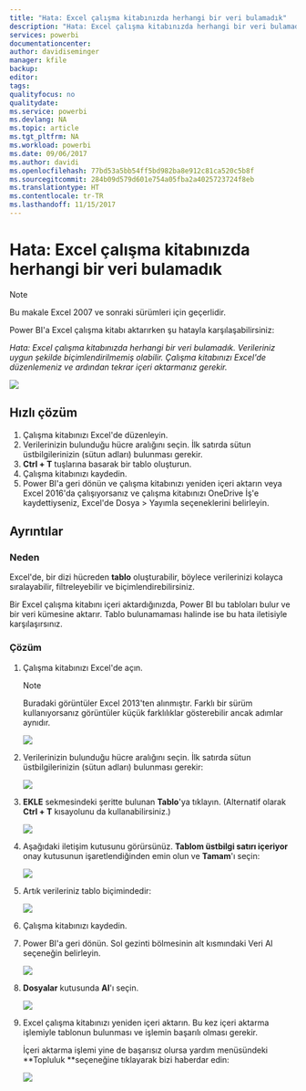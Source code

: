 ```yaml
---
title: "Hata: Excel çalışma kitabınızda herhangi bir veri bulamadık"
description: "Hata: Excel çalışma kitabınızda herhangi bir veri bulamadık"
services: powerbi
documentationcenter: 
author: davidiseminger
manager: kfile
backup: 
editor: 
tags: 
qualityfocus: no
qualitydate: 
ms.service: powerbi
ms.devlang: NA
ms.topic: article
ms.tgt_pltfrm: NA
ms.workload: powerbi
ms.date: 09/06/2017
ms.author: davidi
ms.openlocfilehash: 77bd53a5bb54ff5bd982ba8e912c81ca520c5b8f
ms.sourcegitcommit: 284b09d579d601e754a05fba2a4025723724f8eb
ms.translationtype: HT
ms.contentlocale: tr-TR
ms.lasthandoff: 11/15/2017
---
```

# <a name="error-we-couldnt-find-any-data-in-your-excel-workbook"></a>Hata: Excel çalışma kitabınızda herhangi bir veri bulamadık

>[!NOTE]
>Bu makale Excel 2007 ve sonraki sürümleri için geçerlidir.

Power BI'a Excel çalışma kitabı aktarırken şu hatayla karşılaşabilirsiniz:

*Hata: Excel çalışma kitabınızda herhangi bir veri bulamadık. Verileriniz uygun şekilde biçimlendirilmemiş olabilir. Çalışma kitabınızı Excel'de düzenlemeniz ve ardından tekrar içeri aktarmanız gerekir.*

![](media/service-admin-troubleshoot-excel-workbook-data/pbi_wecouldntfindanydata.png)

## <a name="quick-solution"></a>Hızlı çözüm
1. Çalışma kitabınızı Excel'de düzenleyin.
2. Verilerinizin bulunduğu hücre aralığını seçin. İlk satırda sütun üstbilgilerinizin (sütun adları) bulunması gerekir.
3. **Ctrl + T** tuşlarına basarak bir tablo oluşturun.
4. Çalışma kitabınızı kaydedin.
5. Power BI'a geri dönün ve çalışma kitabınızı yeniden içeri aktarın veya Excel 2016'da çalışıyorsanız ve çalışma kitabınızı OneDrive İş'e kaydettiyseniz, Excel'de Dosya > Yayımla seçeneklerini belirleyin.

## <a name="details"></a>Ayrıntılar
### <a name="cause"></a>Neden
Excel'de, bir dizi hücreden **tablo** oluşturabilir, böylece verilerinizi kolayca sıralayabilir, filtreleyebilir ve biçimlendirebilirsiniz.

Bir Excel çalışma kitabını içeri aktardığınızda, Power BI bu tabloları bulur ve bir veri kümesine aktarır. Tablo bulunamaması halinde ise bu hata iletisiyle karşılaşırsınız.

### <a name="solution"></a>Çözüm
1. Çalışma kitabınızı Excel'de açın. 
    >[!NOTE]
    >Buradaki görüntüler Excel 2013'ten alınmıştır. Farklı bir sürüm kullanıyorsanız görüntüler küçük farklılıklar gösterebilir ancak adımlar aynıdır.
    
    ![](media/service-admin-troubleshoot-excel-workbook-data/pbi_trb_xlwksht1.png)
2. Verilerinizin bulunduğu hücre aralığını seçin. İlk satırda sütun üstbilgilerinizin (sütun adları) bulunması gerekir:
   
    ![](media/service-admin-troubleshoot-excel-workbook-data/pbi_trb_xlwksht2.png)
3. **EKLE** sekmesindeki şeritte bulunan **Tablo**'ya tıklayın. (Alternatif olarak **Ctrl + T** kısayolunu da kullanabilirsiniz.)
   
    ![](media/service-admin-troubleshoot-excel-workbook-data/pbi_trb_xlwksht3.png)
4. Aşağıdaki iletişim kutusunu görürsünüz. **Tablom üstbilgi satırı içeriyor** onay kutusunun işaretlendiğinden emin olun ve **Tamam**'ı seçin:
   
    ![](media/service-admin-troubleshoot-excel-workbook-data/pbi_trb_xlcreatetbl.png)
5. Artık verileriniz tablo biçimindedir:
   
    ![](media/service-admin-troubleshoot-excel-workbook-data/pbi_trb_xltbl.png)
6. Çalışma kitabınızı kaydedin.
7. Power BI'a geri dönün. Sol gezinti bölmesinin alt kısmındaki Veri Al seçeneğin belirleyin.
   
    ![](media/service-admin-troubleshoot-excel-workbook-data/pbi_getdata.png)
8. **Dosyalar** kutusunda **Al**'ı seçin.
   
    ![](media/service-admin-troubleshoot-excel-workbook-data/pbi_getfiles.png)
9. Excel çalışma kitabınızı yeniden içeri aktarın. Bu kez içeri aktarma işlemiyle tablonun bulunması ve işlemin başarılı olması gerekir.
   
    İçeri aktarma işlemi yine de başarısız olursa yardım menüsündeki **Topluluk **seçeneğine tıklayarak bizi haberdar edin:
   
    ![](media/service-admin-troubleshoot-excel-workbook-data/pbi_questionmenucommunity.png)
